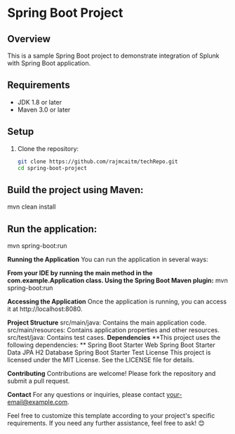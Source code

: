 # Spring Boot Project

## Overview
This is a sample Spring Boot project to demonstrate integration of Splunk with Spring Boot application.

## Requirements
- JDK 1.8 or later
- Maven 3.0 or later

## Setup
1. Clone the repository:
   ```bash
   git clone https://github.com/rajmcaitm/techRepo.git
   cd spring-boot-project
## Build the project using Maven:   
mvn clean install

## Run the application:
mvn spring-boot:run

**Running the Application**
You can run the application in several ways:

**From your IDE by running the main method in the com.example.Application class.
Using the Spring Boot Maven plugin:**
mvn spring-boot:run

**Accessing the Application**
Once the application is running, you can access it at http://localhost:8080.

**Project Structure**
src/main/java: Contains the main application code.
src/main/resources: Contains application properties and other resources.
src/test/java: Contains test cases.
**Dependencies**
**This project uses the following dependencies:
**
Spring Boot Starter Web
Spring Boot Starter Data JPA
H2 Database
Spring Boot Starter Test
License
This project is licensed under the MIT License. See the LICENSE file for details.

**Contributing**
Contributions are welcome! Please fork the repository and submit a pull request.

**Contact**
For any questions or inquiries, please contact your-email@example.com.


Feel free to customize this template according to your project's specific requirements. If you need any further assistance, feel free to ask! 😊



